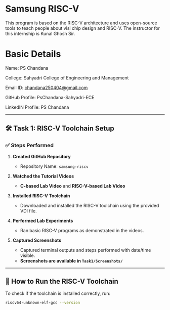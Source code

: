 # Samsung RISC-V  
This program is based on the RISC-V  architecture and uses open-source tools to teach people about vlsi chip design and RISC-V. The instructor for this internship is Kunal Ghosh Sir.

# Basic Details
Name: PS Chandana

College: Sahyadri College of Engineering and Management

Email ID: chandana250404@gmail.com

GitHub Profile: PsChandana-Sahyadri-ECE

LinkedIN Profile: PS Chandana




---

## 🛠️ **Task 1: RISC-V Toolchain Setup**
### ✅ **Steps Performed**
1. **Created GitHub Repository**  
   - Repository Name: `samsung-riscv`
  
2. **Watched the Tutorial Videos**  
   - **C-based Lab Video** and **RISC-V-based Lab Video**  

3. **Installed RISC-V Toolchain**  
   - Downloaded and installed the RISC-V toolchain using the provided VDI file.

4. **Performed Lab Experiments**  
   - Ran basic RISC-V programs as demonstrated in the videos.

5. **Captured Screenshots**  
   - Captured terminal outputs and steps performed with date/time visible.  
   - **Screenshots are available in `Task1/Screenshots/`**  

---

## 🚀 **How to Run the RISC-V Toolchain**
To check if the toolchain is installed correctly, run:
```bash
riscv64-unknown-elf-gcc --version

